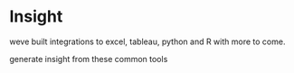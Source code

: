 # Insight

weve built integrations to excel, tableau, python and R with more to come.

generate insight from these common tools



